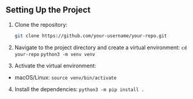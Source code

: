 ## Setting Up the Project

1. Clone the repository:
   ```bash
   git clone https://github.com/your-username/your-repo.git

2. Navigate to the project directory and create a virtual environment:
   `cd your-repo`
`python3 -m venv venv`

3. Activate the virtual environment:
- macOS/Linux:
  `source venv/bin/activate`

4. Install the dependencies:
`python3 -m pip install .`

